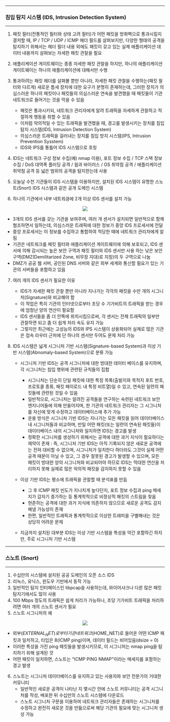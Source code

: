 -----
### 침입 탐지 시스템 (IDS, Intrusion Detection System)
-----
1. 패킷 필터(전통적인 필터와 상태 고려 필터)가 어떤 패킷을 방화벽으로 통과시킬지 결저할 때, IP / TCP / UDP / ICMP 헤더 필드를 살펴보지만, 다양한 형태의 공격을 탐지하기 위해서는 헤더 필더 내용 외에도 패킷이 갖고 있는 실제 애플리케이션 데이터 내용까지 살펴보는 자세한 패킷 관찰을 필요
2. 애플리케이션 게이트웨이는 종종 자세한 패킷 관찰을 하지만, 하나의 애플리케이션 게이트웨이는 하나의 애플리케이션에 대해서만 수행
3. 통과하려는 패킷 헤더를 살펴볼 뿐만 아니라, 자세한 패킷 관찰을 수행하는(패킷 필터와 다르게) 새로운 틈새 장치에 대한 요구가 분명히 존재하는데, 그러한 장치가 의심스러운 하나의 패킷이나 패킷들의 의심스러운 연속을 발견했을 때 패킷들이 기관 네트워크로 들어가는 것을 막을 수 있음
   - 패킷은 통과시키되, 네트워크 관리자에게 알려 트래픽을 자세하게 관찰하고 적절하게 행동을 취할 수 있음
   - 이처럼 악의적일 수 있는 트래픽을 발견했을 때, 경고를 발생시키는 장치를 침입 탐지 시스템(IDS, Intrusion Detection System)
   - 의심스러운 트래픽을 걸러내는 장치를 침입 방지 시스템(IPS, Intrusion Prevention Sysstem)
   - IDS와 IPS를 통틀어 IDS 시스템으로 호칭

4. IDS는 네트워크 구성 정보 수집(예) nmap 이용), 포트 정보 수집 / TCP 스택 정보 수집 / DoS 대역폭 플러딩 공격 / 웜과 바이러스 / OS 취약점 공격 / 애플리케이션 취약점 공격 등 넓은 범위의 공격을 탐지한는데 사용
5. 오늘날 수천 기관들이 IDS 시스템을 이용하지만, 설치된 IDS 시스템이 유명한 스노트(Snort) IDS 시스템과 같은 공개 도메인 시스템
6. 하나의 기관에서 내부 네트워킁에 2개 이상 IDS 센서를 설치 가능
<div align="center">
<img src="https://github.com/user-attachments/assets/1c49ac0e-ea3b-4d38-93a5-e3fb7f161384">
</div>

   - 3개의 IDS 센서를 갖는 기관을 보여주며, 여러 개 센서가 설치되면 일반적으로 함께 협조하면서 일하는데, 의심스러운 트래픽에 대한 정보가 중앙 IDS 프로세서에 전달
   - 중앙 프로세서는 이 정보를 수집하고 통합하여 적당한 때에 네트워크 관리자에게 알림
   - 기관은 네트워크를 패킷 필터와 애플리케이션 게이트웨이에 의해 보호되고, IDS 센서에 의해 감시되는 높은 보안 구역과 패킷 필터와 IDS 센서만 사용 하는 낮은 보안 구역(DMZ(Demilitarized Zone, 비무장 지대)로 지칭)의 두 구역으로 나눔
   - DMZ가 공공 웹 서버, 공인된 DNS 서버와 같은 외부 세계와 통신할 필요가 있는 기관의 서버들을 포함하고 있음

7. 여러 개의 IDS 센서가 필요한 이유
   - IDS가 자세한 패킷 관찰 뿐만 아니라 지나가는 각각의 패킷을 수만 개의 시그니처(Signature)와 비교해야 함
   - 이 작업은 특히 기관의 인터넷으로부터 초당 수 기가비트의 트래픽을 받는 경우에 엄청난 양의 연산이 필요함
   - IDS 센서들을 좀 더 안쪽에 위치시킴으로써, 각 센서는 전체 트래픽의 일부만 관찰하면 되고 좀 더 쉽게 처리 속도 유지 가능
   - 그렇지만 최근에는 고성능의 IDS와 IPS 시스템이 상용화되어 실제로 많은 기관은 접속 라우터 근처에 단 하나의 센서만 두어도 문제 처리 가능

8. IDS 시스템은 넓게 시그니처 기반 시스템(Signature-based System)과 이상 기반 시스템(Abnomaly-based System)으로 분류 가능
   - 시그니처 기반 IDS는 공격 시그니처에 대한 방대한 데이터 베이스를 유지하며, 각 시그니처는 침입 행위에 관련된 규칙들의 집합
     + 시그니처는 단순히 단일 패킷에 대한 특징 목록(출발지와 목적지 포트 번호, 프로토콜 종류, 패킷 페이로드 내 특정 비트열)일 수 있고, 연속된 일련의 패킷들에 관련된 것일 수 있음
     + 일반적으로, 시그니처는 알려진 공격들을 연구하는 숙련된 네트워크 보안 엔지니어들에 의해 만들어지며, 한 기관의 네트워크 관리자는 그 시그니처를 자신에 맞게 수정하고 데이터베이스에 추가 가능
     + 운용 방식은 시그니처 기반 IDS는 지나가는 모든 패킷을 읽어 데이터베이스 내 시그니처들과 비교하며, 만일 어떤 패킷(또는 일련의 연속된 패킷들)이 데이터베이스 내의 시그니처와 일치하면 IDS는 경고를 발생
     + 정확한 시그니처를 생성하기 위해서는 공격에 대한 과거 지식이 필요하다는 제약이 존재 : 즉, 시그니처 기반 IDS는 아직 기록되지 않은 새로운 공격에는 전혀 대비할 수 없으며, 시그니처가 일치한다 하더라도 그것이 실제 어떤 공격 때문이 아닐 수 있고, 그 경우 잘못된 경고가 발생할 수 있으며, 모든 패킷이 방대한 양의 시그니처와 비교되어야 하므로 IDS는 막대한 연산을 처리하지 못해 실제로 많은 악의적 패킷을 감지하지 못할 수 있음

   - 이상 기반 IDS는 평소에 트래픽을 관찰할 때 분석표를 만듬
     + 그 후 ICMP 패킷 빈도가 지나치게 높다던지, 포트 정보 수집과 ping 메세지가 갑자기 증가하는 등 통계학적으로 비정상적 패킷의 스트림을 찾음
     + 현존하는 공격에 대한 과거 지식에 의존하지 않으므로 새로운 공격도 감지해낼 가능성이 존재
     + 한편, 일반적인 트래픽과 통계학적으로 이상한 트래피을 구별해내는 것은 상당히 어려운 문제

   - 지금까지 설치된 대부분 IDS는 이상 기반 시스템을 특성을 약간 포함하긴 하지만, 주로 시그니처 기반 시스템

-----
### 스노트 (Snort)
-----
1. 수십만의 시스템에 설치된 공공 도메인의 오픈 소스 IDS
2. 리눅스, 유닉스, 윈도우 기반에서 동작 가능
3. 일반적인 탐지 인터페이스인 libpcap을 사용하는데, 와이어샤크나 다른 많은 패킷 탐지기에서도 많이 사용
4. 100 Mbps 정도의 트래픽은 쉽게 처리가 가능하나, 초당 기가비트 트래픽을 처리하려면 여러 개의 스노트 센서가 필요
5. 스노트 시그니처의 예
<div align="center">
<img src="https://github.com/user-attachments/assets/709a7432-e3ec-4c7f-ae38-d2ce1b05fd30">
</div>

   - 외부($EXTERNAL_NET)로부터 기관 네트워크($HOME_NET)로 들어온 어떤 ICMP 패킷과 일치하고, 타입은 8(ICMP ping)이며, 데이터 필드는 비어있음(dsize = 0)
   - 이러한 특성을 가진 ping 패킷들을 발생시키므로, 이 시그니처는 nmap ping을 탐지하기 위해 설계된 것
   - 어떤 패킷이 일치하면, 스노트는 "ICMP PING NMAP"이라는 메세지를 포함하는 경고 발생

6. 스노트는 시그니처 데이터베이스를 유지하고 있는 사용자와 보안 전문가의 거대한 커뮤니티
   - 일반적인 새로운 공격이 나타난 지 몇시간 안에 스노트 커뮤니티는 공격 시그니처를 작성, 배포한 뒤 수십만의 스노트 시스템에 다운로드
   - 스노트 시그니처 구문을 이용하여 네트워크 관리자들은 존재하는 시그니처를 수정하고 완전히 새로운 것을 만듦으로써 해당 기관의 필요에 맞는 시그니처 생성 가능
